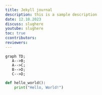 ```yaml
---
title: Jekyll journal
description: this is a sample description
date: 12.10.2023
discuss: slughere
youtube: slughere
toc: true
ccontributors: 
reviewers:
---
```



```mermaid
graph TD;
   A-->B;
   A-->C;
   B-->D;
   C-->D;
```


```python
def hello_world():
    print("Hello, World!")
```
